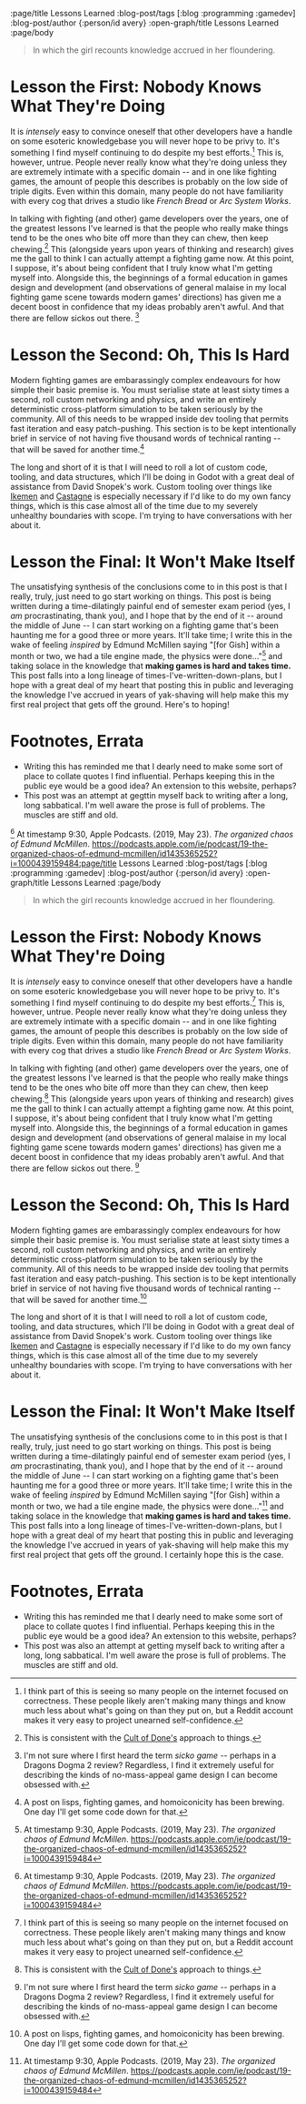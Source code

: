 :page/title Lessons Learned
:blog-post/tags [:blog :programming :gamedev]
:blog-post/author {:person/id avery}
:open-graph/title Lessons Learned
:page/body
> In which the girl recounts knowledge accrued in her floundering.
# Lesson the First: Nobody Knows What They're Doing
It is *intensely* easy to convince oneself that other developers have a handle on some esoteric knowledgebase you will never hope to be privy to. It's something I find myself continuing to do despite my best efforts.[^1] This is, however, untrue. People never really know what they're doing unless they are extremely intimate with a specific domain -- and in one like fighting games, the amount of people this describes is probably on the low side of triple digits. Even within this domain, many people do not have familiarity with every cog that drives a studio like *French Bread* or *Arc System Works*. 

In talking with fighting (and other) game developers over the years, one of the greatest lessons I've learned is that the people who really make things tend to be the ones who bite off more than they can chew, then keep chewing.[^2] This (alongside years upon years of thinking and research) gives me the gall to think I can actually attempt a fighting game now. At this point, I suppose, it's about being confident that I truly know what I'm getting myself into. Alongside this, the beginnings of a formal education in games design and development (and observations of general malaise in my local fighting game scene towards modern games' directions) has given me a decent boost in confidence that my ideas probably aren't awful. And that there are fellow sickos out there. [^3]

[^1]: I think part of this is seeing so many people on the internet focused on correctness. These people likely aren't making many things and know much less about what's going on than they put on, but a Reddit account makes it very easy to project unearned self-confidence.  
[^2]: This is consistent with the [Cult of Done's](https://web.archive.org/web/20240204025105/https://medium.com/@bre/the-cult-of-done-manifesto-724ca1c2ff13) approach to things.
[^3]: I'm not sure where I first heard the term *sicko game* -- perhaps in a Dragons Dogma 2 review? Regardless, I find it extremely useful for describing the kinds of no-mass-appeal game design I can become obsessed with.
# Lesson the Second: Oh, This Is Hard
Modern fighting games are embarassingly complex endeavours for how simple their basic premise is. You must serialise state at least sixty times a second, roll custom networking and physics, and write an entirely deterministic cross-platform simulation to be taken seriously by the community. All of this needs to be wrapped inside dev tooling that permits fast iteration and easy patch-pushing. This section is to be kept intentionally brief in service of not having five thousand words of technical ranting -- that will be saved for another time.[^4]

The long and short of it is that I will need to roll a lot of custom code, tooling, and data structures, which I'll be doing in Godot with a great deal of assistance from David Snopek's work. Custom tooling over things like [Ikemen](https://github.com/ikemen-engine/Ikemen-GO/) and [Castagne](http://castagneengine.com/) is especially necessary if I'd like to do my own fancy things, which is this case almost all of the time due to my severely unhealthy boundaries with scope. I'm trying to have conversations with her about it.

[^4]: A post on lisps, fighting games, and homoiconicity has been brewing. One day I'll get some code down for that.
# Lesson the Final: It Won't Make Itself
The unsatisfying synthesis of the conclusions come to in this post is that I really, truly, just need to go start working on things. This post is being written during a time-dilatingly painful end of semester exam period (yes, I *am* procrastinating, thank you), and I hope that by the end of it -- around the middle of June -- I can start working on a fighting game that's been haunting me for a good three or more years. It'll take time; I write this in the wake of feeling *inspired* by Edmund McMillen saying "[for Gish] within a month or two, we had a tile engine made, the physics were done..."[^5] and taking solace in the knowledge that **making games is hard and takes time.** This post falls into a long lineage of times-I've-written-down-plans, but I hope with a great deal of my heart that posting this in public and leveraging the knowledge I've accrued in years of yak-shaving will help make this my first real project that gets off the ground. Here's to hoping!
# Footnotes, Errata
- Writing this has reminded me that I dearly need to make some sort of place to collate quotes I find influential. Perhaps keeping this in the public eye would be a good idea? An extension to this website, perhaps?
- This post was an attempt at gegttin myself back to writing after a long, long sabbatical. I'm well aware the prose is full of problems. The muscles are stiff and old.

[^5] At timestamp 9:30, Apple Podcasts. (2019, May 23). _The organized chaos of Edmund McMillen_. https://podcasts.apple.com/ie/podcast/19-the-organized-chaos-of-edmund-mcmillen/id1435365252?i=1000439159484:page/title Lessons Learned
:blog-post/tags [:blog :programming :gamedev]
:blog-post/author {:person/id avery}
:open-graph/title Lessons Learned
:page/body
> In which the girl recounts knowledge accrued in her floundering.
# Lesson the First: Nobody Knows What They're Doing
It is *intensely* easy to convince oneself that other developers have a handle on some esoteric knowledgebase you will never hope to be privy to. It's something I find myself continuing to do despite my best efforts.[^1] This is, however, untrue. People never really know what they're doing unless they are extremely intimate with a specific domain -- and in one like fighting games, the amount of people this describes is probably on the low side of triple digits. Even within this domain, many people do not have familiarity with every cog that drives a studio like *French Bread* or *Arc System Works*. 

In talking with fighting (and other) game developers over the years, one of the greatest lessons I've learned is that the people who really make things tend to be the ones who bite off more than they can chew, then keep chewing.[^2] This (alongside years upon years of thinking and research) gives me the gall to think I can actually attempt a fighting game now. At this point, I suppose, it's about being confident that I truly know what I'm getting myself into. Alongside this, the beginnings of a formal education in games design and development (and observations of general malaise in my local fighting game scene towards modern games' directions) has given me a decent boost in confidence that my ideas probably aren't awful. And that there are fellow sickos out there. [^3]

[^1]: I think part of this is seeing so many people on the internet focused on correctness. These people likely aren't making many things and know much less about what's going on than they put on, but a Reddit account makes it very easy to project unearned self-confidence.  
[^2]: This is consistent with the [Cult of Done's](https://web.archive.org/web/20240204025105/https://medium.com/@bre/the-cult-of-done-manifesto-724ca1c2ff13) approach to things.
[^3]: I'm not sure where I first heard the term *sicko game* -- perhaps in a Dragons Dogma 2 review? Regardless, I find it extremely useful for describing the kinds of no-mass-appeal game design I can become obsessed with.
# Lesson the Second: Oh, This Is Hard
Modern fighting games are embarassingly complex endeavours for how simple their basic premise is. You must serialise state at least sixty times a second, roll custom networking and physics, and write an entirely deterministic cross-platform simulation to be taken seriously by the community. All of this needs to be wrapped inside dev tooling that permits fast iteration and easy patch-pushing. This section is to be kept intentionally brief in service of not having five thousand words of technical ranting -- that will be saved for another time.[^4]

The long and short of it is that I will need to roll a lot of custom code, tooling, and data structures, which I'll be doing in Godot with a great deal of assistance from David Snopek's work. Custom tooling over things like [Ikemen](https://github.com/ikemen-engine/Ikemen-GO/) and [Castagne](http://castagneengine.com/) is especially necessary if I'd like to do my own fancy things, which is this case almost all of the time due to my severely unhealthy boundaries with scope. I'm trying to have conversations with her about it.

[^4]: A post on lisps, fighting games, and homoiconicity has been brewing. One day I'll get some code down for that.
# Lesson the Final: It Won't Make Itself
The unsatisfying synthesis of the conclusions come to in this post is that I really, truly, just need to go start working on things. This post is being written during a time-dilatingly painful end of semester exam period (yes, I *am* procrastinating, thank you), and I hope that by the end of it -- around the middle of June -- I can start working on a fighting game that's been haunting me for a good three or more years. It'll take time; I write this in the wake of feeling *inspired* by Edmund McMillen saying "[for Gish] within a month or two, we had a tile engine made, the physics were done..."[^5] and taking solace in the knowledge that **making games is hard and takes time.** This post falls into a long lineage of times-I've-written-down-plans, but I hope with a great deal of my heart that posting this in public and leveraging the knowledge I've accrued in years of yak-shaving will help make this my first real project that gets off the ground. I certainly hope this is the case.
# Footnotes, Errata
- Writing this has reminded me that I dearly need to make some sort of place to collate quotes I find influential. Perhaps keeping this in the public eye would be a good idea? An extension to this website, perhaps?
- This post was also an attempt at getting myself back to writing after a long, long sabbatical. I'm well aware the prose is full of problems. The muscles are stiff and old.

[^5]: At timestamp 9:30, Apple Podcasts. (2019, May 23). _The organized chaos of Edmund McMillen_. https://podcasts.apple.com/ie/podcast/19-the-organized-chaos-of-edmund-mcmillen/id1435365252?i=1000439159484